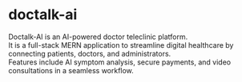 # doctalk-ai
Doctalk-AI is an AI-powered doctor teleclinic platform.  
It is a full-stack MERN application to streamline digital healthcare by connecting patients, doctors, and administrators.  
Features include AI symptom analysis, secure payments, and video consultations in a seamless workflow.
